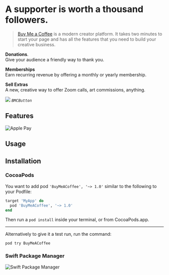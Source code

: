 # A supporter is  worth a thousand  followers. 

>[Buy Me a Coffee](https://www.buymeacoffee.com) is a modern creator platform. It takes two minutes to start your page and has all the features that you need to build your creative business.

**Donations**.  
Give your audience a friendly way to thank you.

**Memberships**  
Earn recurring revenue by offering a monthly or yearly membership.

**Sell Extras**  
A new, creative way to offer Zoom calls, art commissions, anything.


[<img src="https://github.com/appcraftstudio/buymeacoffee/raw/master/Images/snapshot-bmc-button.png">](https://www.buymeacoffee.com/appcraftstudio)
*`BMCButton`*

## Features

![Apple Pay](https://github.com/appcraftstudio/buymeacoffee/raw/master/Images/apple-pay-mark.png)

## Usage

## Installation

### CocoaPods

You want to add pod `'BuyMeACoffee', '~> 1.0'` similar to the following to your Podfile:
```rb
target 'MyApp' do
  pod 'BuyMeACoffee', '~> 1.0'
end
```
Then run a `pod install` inside your terminal, or from CocoaPods.app.

---
Alternatively to give it a test run, run the command:

`pod try BuyMeACoffee`

### Swift Package Manager

![Swift Package Manager](https://github.com/appcraftstudio/buymeacoffee/raw/master/Images/screenshot-xcode-spm.png)
